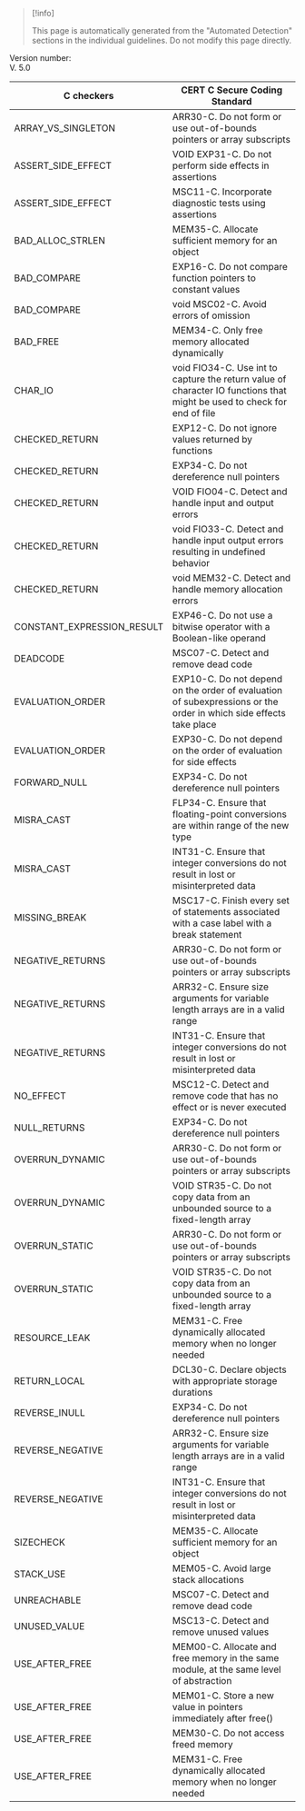 > [!info]  
>
> This page is automatically generated from the "Automated Detection" sections in the individual guidelines. Do not modify this page directly.

Version number:  
V. 5.0

| C checkers | CERT C Secure Coding Standard |
| ----|----|
| ARRAY_VS_SINGLETON | ARR30-C. Do not form or use out-of-bounds pointers or array subscripts |
| ASSERT_SIDE_EFFECT | VOID EXP31-C. Do not perform side effects in assertions |
| ASSERT_SIDE_EFFECT | MSC11-C. Incorporate diagnostic tests using assertions |
| BAD_ALLOC_STRLEN | MEM35-C. Allocate sufficient memory for an object |
| BAD_COMPARE | EXP16-C. Do not compare function pointers to constant values |
| BAD_COMPARE | void MSC02-C. Avoid errors of omission |
| BAD_FREE | MEM34-C. Only free memory allocated dynamically |
| CHAR_IO | void FIO34-C. Use int to capture the return value of character IO functions that might be used to check for end of file |
| CHECKED_RETURN | EXP12-C. Do not ignore values returned by functions |
| CHECKED_RETURN | EXP34-C. Do not dereference null pointers |
| CHECKED_RETURN | VOID FIO04-C. Detect and handle input and output errors |
| CHECKED_RETURN | void FIO33-C. Detect and handle input output errors resulting in undefined behavior |
| CHECKED_RETURN | void MEM32-C. Detect and handle memory allocation errors |
| CONSTANT_EXPRESSION_RESULT | EXP46-C. Do not use a bitwise operator with a Boolean-like operand |
| DEADCODE | MSC07-C. Detect and remove dead code |
| EVALUATION_ORDER | EXP10-C. Do not depend on the order of evaluation of subexpressions or the order in which side effects take place |
| EVALUATION_ORDER | EXP30-C. Do not depend on the order of evaluation for side effects |
| FORWARD_NULL | EXP34-C. Do not dereference null pointers |
| MISRA_CAST | FLP34-C. Ensure that floating-point conversions are within range of the new type |
| MISRA_CAST | INT31-C. Ensure that integer conversions do not result in lost or misinterpreted data |
| MISSING_BREAK | MSC17-C. Finish every set of statements associated with a case label with a break statement |
| NEGATIVE_RETURNS | ARR30-C. Do not form or use out-of-bounds pointers or array subscripts |
| NEGATIVE_RETURNS | ARR32-C. Ensure size arguments for variable length arrays are in a valid range |
| NEGATIVE_RETURNS | INT31-C. Ensure that integer conversions do not result in lost or misinterpreted data |
| NO_EFFECT | MSC12-C. Detect and remove code that has no effect or is never executed |
| NULL_RETURNS | EXP34-C. Do not dereference null pointers |
| OVERRUN_DYNAMIC | ARR30-C. Do not form or use out-of-bounds pointers or array subscripts |
| OVERRUN_DYNAMIC | VOID STR35-C. Do not copy data from an unbounded source to a fixed-length array |
| OVERRUN_STATIC | ARR30-C. Do not form or use out-of-bounds pointers or array subscripts |
| OVERRUN_STATIC | VOID STR35-C. Do not copy data from an unbounded source to a fixed-length array |
| RESOURCE_LEAK | MEM31-C. Free dynamically allocated memory when no longer needed |
| RETURN_LOCAL | DCL30-C. Declare objects with appropriate storage durations |
| REVERSE_INULL | EXP34-C. Do not dereference null pointers |
| REVERSE_NEGATIVE | ARR32-C. Ensure size arguments for variable length arrays are in a valid range |
| REVERSE_NEGATIVE | INT31-C. Ensure that integer conversions do not result in lost or misinterpreted data |
| SIZECHECK | MEM35-C. Allocate sufficient memory for an object |
| STACK_USE | MEM05-C. Avoid large stack allocations |
| UNREACHABLE | MSC07-C. Detect and remove dead code |
| UNUSED_VALUE | MSC13-C. Detect and remove unused values |
| USE_AFTER_FREE | MEM00-C. Allocate and free memory in the same module, at the same level of abstraction |
| USE_AFTER_FREE | MEM01-C. Store a new value in pointers immediately after free() |
| USE_AFTER_FREE | MEM30-C. Do not access freed memory |
| USE_AFTER_FREE | MEM31-C. Free dynamically allocated memory when no longer needed |

